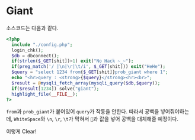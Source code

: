 # Giant

소스코드는 다음과 같다.

```php
<?php 
  include "./config.php"; 
  login_chk(); 
  $db = dbconnect(); 
  if(strlen($_GET[shit])>1) exit("No Hack ~_~"); 
  if(preg_match('/ |\n|\r|\t/i', $_GET[shit])) exit("HeHe"); 
  $query = "select 1234 from{$_GET[shit]}prob_giant where 1"; 
  echo "<hr>query : <strong>{$query}</strong><hr><br>"; 
  $result = @mysqli_fetch_array(mysqli_query($db,$query)); 
  if($result[1234]) solve("giant"); 
  highlight_file(__FILE__); 
?>
```

`from`과 `prob_giant`가 붙어있어 `query`가 작동을 안한다.
따라서 공백을 넣어줘야하는데, `WhiteSpace`와 `\n`, `\r`, `\t`가 막혀서
``과 ``값을 넣어 공백을 대체해줄 예정이다.

이렇게 Clear!
